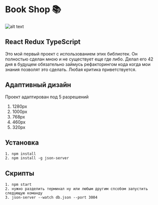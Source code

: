 # Book Shop 📚

![alt text](<./my-app2/Видео%20без%20названия%20—%20сделано%20в%20Clipchamp%20(1).gif>)

## React Redux TypeScript

Это мой первый проект с использованием этих библиотек. Он полностью сделан мною и не существует еще где либо. Делал его 42 дня в будущем обязательно займусь рефакторингом кода когда мои знания позволят это сделать. Любая критика приветствуется.

## Адаптивный дизайн

Проект адаптирован под 5 разрешений

1. 1280px
2. 1000px
3. 768px
4. 460px
5. 320px


## Установка

```
1. npm install
2. npm install -g json-server
```

## Скрипты

```
1. npm start
2. нужно разделить терминал ну или любым другим спсобом запустить следующую команду
3. json-server --watch db.json --port 3004
```
